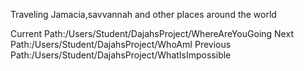 Traveling Jamacia,savvannah and other places around the 
world 

Current 
Path:/Users/Student/DajahsProject/WhereAreYouGoing
Next Path:/Users/Student/DajahsProject/WhoAmI
Previous 
Path:/Users/Student/DajahsProject/WhatIsImpossible


